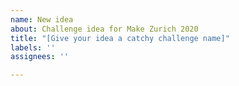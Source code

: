 ```yaml
---
name: New idea
about: Challenge idea for Make Zurich 2020
title: "[Give your idea a catchy challenge name]"
labels: ''
assignees: ''

---
```


<!--
1. Start by descripting in one sentence the problem you're trying to solve with your idea. Try to make the context of the problem clear and highlight why existing solutions are insufficient.

2. Then write down your idea to tackle the problem, in a good level of detail to get others hooked up! Include images and other graphic material if you think that will help getting your point across.

3. On October 23rd, during the kick-off, you will have 5 minutes on stage to pitch your idea to other participants and team up with those interested in it. No slides! This very same github issue will be on screen for you to present.

-->
